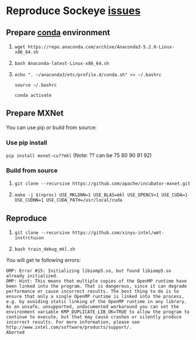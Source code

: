# Reproduce Sockeye [issues](https://github.com/apache/incubator-mxnet/issues/8532)

## Prepare [conda](https://www.anaconda.com/download/) environment
   
1. `wget https://repo.anaconda.com/archive/Anaconda3-5.2.0-Linux-x86_64.sh`

2. `bash Anaconda-latest-Linux-x86_64.sh`

3. `echo ". ~/anaconda3/etc/profile.d/conda.sh" >> ~/.bashrc`
   
   `source ~/.bashrc`
   
   `conda activate`

## Prepare MXNet

You can use pip or build from source:

### Use pip install

`pip install mxnet-cu??mkl`
(Note: ?? can be 75 80 90 91 92)

### Build from source

1. `git clone --recursive https://github.com/apache/incubator-mxnet.git`

2. `make -j $(nproc) USE_MKLDNN=1 USE_BLAS=mkl USE_OPENCV=1 USE_CUDA=1 USE_CUDNN=1 USE_CUDA_PATH=/usr/local/cuda`

## Reproduce

1. `git clone --recursive https://github.com/xinyu-intel/wmt-instrctuion`

2. `bash train_debug_mkl.sh`

You will get te following errors:

```
OMP: Error #15: Initializing libiomp5.so, but found libiomp5.so already initialized.
OMP: Hint: This means that multiple copies of the OpenMP runtime have been linked into the program. That is dangerous, since it can degrade performance or cause incorrect results. The best thing to do is to ensure that only a single OpenMP runtime is linked into the process, e.g. by avoiding static linking of the OpenMP runtime in any library. As an unsafe, unsupported, undocumented workaround you can set the environment variable KMP_DUPLICATE_LIB_OK=TRUE to allow the program to continue to execute, but that may cause crashes or silently produce incorrect results. For more information, please see http://www.intel.com/software/products/support/.
Aborted
```
